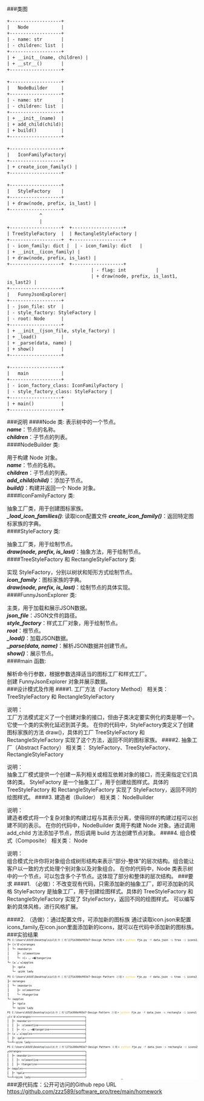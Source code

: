 ###类图
```
+-------------------+
|   Node            |
+-------------------+
| - name: str       |
| - children: list  |
+-------------------+
| + __init__(name, children) |
| + __str__()       |
+-------------------+

+-------------------+
|   NodeBuilder     |
+-------------------+
| - name: str       |
| - children: list  |
+-------------------+
| + __init__(name)  |
| + add_child(child)|
| + build()         |
+-------------------+

+-------------------+
|   IconFamilyFactory|
+-------------------+
| + create_icon_family() |
+-------------------+

+-------------------+
|   StyleFactory    |
+-------------------+
| + draw(node, prefix, is_last) |
+-------------------+
            ^
            |
+-------------------+  +-------------------+
| TreeStyleFactory  |  | RectangleStyleFactory |
+-------------------+  +-------------------+
| - icon_family: dict |  | - icon_family: dict   |
| + __init__(icon_family) |
| + draw(node, prefix, is_last) |
+-------------------+  +-------------------+
                               | - flag: int           |
                               | + draw(node, prefix, is_last1, is_last2) |
+-------------------+
|   FunnyJsonExplorer|
+-------------------+
| - json_file: str  |
| - style_factory: StyleFactory |
| - root: Node      |
+-------------------+
| + __init__(json_file, style_factory) |
| + _load()         |
| + _parse(data, name) |
| + show()          |
+-------------------+

+-------------------+
|   main            |
+-------------------+
| - icon_factory_class: IconFamilyFactory |
| - style_factory_class: StyleFactory |
+-------------------+
| + main()          |
+-------------------+
```
###说明
####Node 类:
表示树中的一个节点。<br>
***name***：节点的名称。<br>
***children***：子节点的列表。<br>
####NodeBuilder 类:

用于构建 Node 对象。<br>
***name***：节点的名称。<br>
***children***：子节点的列表。<br>
***add_child(child)***：添加子节点。<br>
***build()***：构建并返回一个 Node 对象。<br>
####IconFamilyFactory 类:

抽象工厂类，用于创建图标家族。<br>
***_load_icon_families()***: 读取icon配置文件
***create_icon_family()***：返回特定图标家族的字典。<br>
####StyleFactory 类:

抽象工厂类，用于绘制节点。<br>
***draw(node, prefix, is_last)***：抽象方法，用于绘制节点。<br>
####TreeStyleFactory 和 RectangleStyleFactory 类:

实现 StyleFactory，分别以树状和矩形方式绘制节点。<br>
***icon_family***：图标家族的字典。<br>
***draw(node, prefix, is_last)***：绘制节点的具体实现。<br>
####FunnyJsonExplorer 类:

主类，用于加载和展示JSON数据。<br>
***json_file***：JSON文件的路径。<br>
***style_factory***：样式工厂对象，用于绘制节点。<br>
***root***：根节点。<br>
***_load()***：加载JSON数据。<br>
***_parse(data, name)***：解析JSON数据并创建节点。<br>
***show()***：展示节点。<br>
####main 函数:

解析命令行参数，根据参数选择适当的图标工厂和样式工厂。<br>
创建 FunnyJsonExplorer 对象并展示数据。<br>
###设计模式及作用
####1. 工厂方法（Factory Method）
相关类： TreeStyleFactory 和 RectangleStyleFactory

说明：<br>
工厂方法模式定义了一个创建对象的接口，但由子类决定要实例化的类是哪一个。它使一个类的实例化延迟到其子类。
在你的代码中，StyleFactory类定义了创建图标家族的方法 draw()，具体的工厂 TreeStyleFactory 和 RectangleStyleFactory 实现了这个方法，返回不同的图标家族。
####2. 抽象工厂（Abstract Factory）
相关类： StyleFactory、TreeStyleFactory、RectangleStyleFactory

说明：<br>
抽象工厂模式提供一个创建一系列相关或相互依赖对象的接口，而无需指定它们具体的类。
StyleFactory 是一个抽象工厂，用于创建绘图样式。具体的 TreeStyleFactory 和 RectangleStyleFactory 实现了 StyleFactory，返回不同的绘图样式。
####3. 建造者（Builder）
相关类： NodeBuilder

说明：<br>
建造者模式将一个复杂对象的构建过程与其表示分离，使得同样的构建过程可以创建不同的表示。
在你的代码中，NodeBuilder 类用于构建 Node 对象。通过调用 add_child 方法添加子节点，然后调用 build 方法创建节点对象。
####4. 组合模式（Composite）
相关类： Node

说明：<br>
组合模式允许你将对象组合成树形结构来表示“部分-整体”的层次结构。组合能让客户以一致的方式处理个别对象以及对象组合。
在你的代码中，Node 类表示树中的一个节点，可以包含多个子节点。这体现了部分和整体的层次结构。
###要求
####1. （必做）：不改变现有代码，只需添加新的抽象工厂，即可添加新的风格
StyleFactory 是抽象工厂，用于创建绘图样式。具体的 TreeStyleFactory 和 RectangleStyleFactory 实现了 StyleFactory，返回不同的绘图样式。
可以编写新的具体风格，进行风格扩展。

####2. （选做）：通过配置文件，可添加新的图标族
通过读取icon.json来配置icons_family,在icon.json里面添加新的icons，就可以在代码中添加新的图标族。
###实验结果
![Local Image](tree_icons1.png)
![Local Image](tree_icons2.png)
![Local Image](rectangle_icons1.png)
![Local Image](rectangle_icons2.png)
###源代码库：公开可访问的Github repo URL
https://github.com/zzz589/software_pro/tree/main/homework
